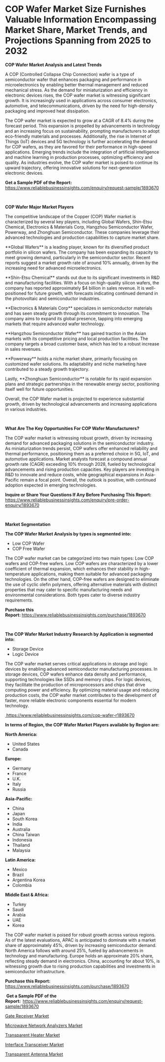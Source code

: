 <p><h1>COP Wafer Market Size Furnishes Valuable Information Encompassing Market Share, Market Trends, and Projections Spanning from 2025 to 2032</h1></p><p><strong>COP Wafer Market Analysis and Latest Trends</strong></p>
<p><p>A COP (Controlled Collapse Chip Connection) wafer is a type of semiconductor wafer that enhances packaging and performance in microelectronics by enabling better thermal management and reduced mechanical stress. As the demand for miniaturization and efficiency in electronic devices rises, the COP wafer market is witnessing significant growth. It is increasingly used in applications across consumer electronics, automotive, and telecommunications, driven by the need for high-density packaging and improved heat dissipation.</p><p>The COP wafer market is expected to grow at a CAGR of 8.4% during the forecast period. This expansion is propelled by advancements in technology and an increasing focus on sustainability, prompting manufacturers to adopt eco-friendly materials and processes. Additionally, the rise in Internet of Things (IoT) devices and 5G technology is further accelerating the demand for COP wafers, as they are favored for their performance in high-speed applications. Emerging trends include the integration of artificial intelligence and machine learning in production processes, optimizing efficiency and quality. As industries evolve, the COP wafer market is poised to continue its upward trajectory, offering innovative solutions for next-generation electronic devices.</p></p>
<p><strong>Get a Sample PDF of the Report:&nbsp;</strong> <a href="https://www.reliablebusinessinsights.com/enquiry/request-sample/1893670?utm_campaign=96&utm_medium=2&utm_source=Github&utm_content=ia&utm_term=11022025&utm_id=cop-wafer">https://www.reliablebusinessinsights.com/enquiry/request-sample/1893670</a></p>
<p>&nbsp;</p>
<p><strong>COP Wafer Major Market Players</strong></p>
<p><p>The competitive landscape of the Copper (COP) Wafer market is characterized by several key players, including Global Wafers, Shin-Etsu Chemical, Electronics & Materials Corp, Hangzhou Semiconductor Wafer, Powerway, and Zhonghuan Semiconductor. These companies leverage their advanced technologies and production capabilities to capture market share.</p><p>**Global Wafers** is a leading player, known for its diversified product portfolio in silicon wafers. The company has been expanding its capacity to meet growing demand, particularly in the semiconductor sector. Recent reports suggest a market growth rate of around 10% annually, driven by the increasing need for advanced microelectronics.</p><p>**Shin-Etsu Chemical** stands out due to its significant investments in R&D and manufacturing facilities. With a focus on high-quality silicon wafers, the company has reported approximately $4 billion in sales revenue. It is well-positioned for future growth, with forecasts indicating continued demand in the photovoltaic and semiconductor industries.</p><p>**Electronics & Materials Corp** specializes in semiconductor materials and has seen steady growth through its commitment to innovation. The company aims to expand its global presence, tapping into emerging markets that require advanced wafer technology.</p><p>**Hangzhou Semiconductor Wafer** has gained traction in the Asian markets with its competitive pricing and local production facilities. The company targets a broad customer base, which has led to a robust increase in sales revenues.</p><p>**Powerway** holds a niche market share, primarily focusing on customized wafer solutions. Its adaptability and niche marketing have contributed to a steady growth trajectory.</p><p>Lastly, **Zhonghuan Semiconductor** is notable for its rapid expansion plans and strategic partnerships in the renewable energy sector, positioning itself well for future opportunities.</p><p>Overall, the COP Wafer market is projected to experience substantial growth, driven by technological advancements and increasing applications in various industries.</p></p>
<p>&nbsp;</p>
<p><strong>What Are The Key Opportunities For COP Wafer Manufacturers?</strong></p>
<p><p>The COP wafer market is witnessing robust growth, driven by increasing demand for advanced packaging solutions in the semiconductor industry. As miniaturization trends persist, COP wafers offer enhanced reliability and thermal performance, positioning them as a preferred choice in 5G, IoT, and automotive applications. Market analysts forecast a compound annual growth rate (CAGR) exceeding 10% through 2028, fueled by technological advancements and rising production capacities. Key players are investing in R&D to innovate and reduce costs, while geographical expansions in Asia-Pacific remain a focal point. Overall, the outlook is positive, with continued adoption expected in emerging technologies.</p></p>
<p><strong>Inquire or Share Your Questions If Any Before Purchasing This Report:</strong> <a href="https://www.reliablebusinessinsights.com/enquiry/pre-order-enquiry/1893670?utm_campaign=96&utm_medium=2&utm_source=Github&utm_content=ia&utm_term=11022025&utm_id=cop-wafer">https://www.reliablebusinessinsights.com/enquiry/pre-order-enquiry/1893670</a></p>
<p>&nbsp;</p>
<p><strong>Market Segmentation</strong></p>
<p><strong>The COP Wafer Market Analysis by types is segmented into:</strong></p>
<p><ul><li>Low COP Wafer</li><li>COP Free Wafer</li></ul></p>
<p><p>The COP wafer market can be categorized into two main types: Low COP wafers and COP-free wafers. Low COP wafers are characterized by a lower coefficient of thermal expansion, which enhances their stability in high-temperature applications, making them suitable for advanced packaging technologies. On the other hand, COP-free wafers are designed to eliminate the use of cyclic olefin polymers, offering alternative materials with distinct properties that may cater to specific manufacturing needs and environmental considerations. Both types cater to diverse industry requirements.</p></p>
<p><strong>Purchase this Report:&nbsp;</strong><a href="https://www.reliablebusinessinsights.com/purchase/1893670?utm_campaign=96&utm_medium=2&utm_source=Github&utm_content=ia&utm_term=11022025&utm_id=cop-wafer">https://www.reliablebusinessinsights.com/purchase/1893670</a></p>
<p>&nbsp;</p>
<p><strong>The COP Wafer Market Industry Research by Application is segmented into:</strong></p>
<p><ul><li>Storage Device</li><li>Logic Device</li></ul></p>
<p><p>The COP wafer market serves critical applications in storage and logic devices by enabling advanced semiconductor manufacturing processes. In storage devices, COP wafers enhance data density and performance, supporting technologies like SSDs and memory chips. For logic devices, they facilitate the production of microprocessors and chips that drive computing power and efficiency. By optimizing material usage and reducing production costs, the COP wafer market contributes to the development of faster, more reliable electronic components essential for modern technology.</p></p>
<p><a href="https://www.reliablebusinessinsights.com/cop-wafer-r1893670?utm_campaign=96&utm_medium=2&utm_source=Github&utm_content=ia&utm_term=11022025&utm_id=cop-wafer">&nbsp;https://www.reliablebusinessinsights.com/cop-wafer-r1893670</a></p>
<p><strong>In terms of Region, the COP Wafer Market Players available by Region are:</strong></p>
<p>
    <p> <strong> North America: </strong>
        <ul>
            <li>United States</li>
            <li>Canada</li>
        </ul>
        </p> 
    <p> <strong> Europe: </strong>
        <ul>
            <li>Germany</li>
            <li>France</li>
            <li>U.K.</li>
            <li>Italy</li>
            <li>Russia</li>
        </ul>
        </p> 
    <p> <strong> Asia-Pacific: </strong>
        <ul>
            <li>China</li>
            <li>Japan</li>
            <li>South Korea</li>
            <li>India</li>
            <li>Australia</li>
            <li>China Taiwan</li>
            <li>Indonesia</li>
            <li>Thailand</li>
            <li>Malaysia</li>
        </ul>
        </p> 
    <p> <strong> Latin America: </strong>
        <ul>
            <li>Mexico</li>
            <li>Brazil</li>
            <li>Argentina Korea</li>
            <li>Colombia</li>
        </ul>
        </p> 
    <p> <strong> Middle East & Africa: </strong>
        <ul>
            <li>Turkey</li>
            <li>Saudi</li>
            <li>Arabia</li>
            <li>UAE</li>
            <li>Korea</li>
        </ul>
    </p>
    </p>
<p><p>The COP wafer market is poised for robust growth across various regions. As of the latest evaluations, APAC is anticipated to dominate with a market share of approximately 45%, driven by increasing semiconductor demand. North America follows with around 25%, fueled by advancements in technology and manufacturing. Europe holds an approximate 20% share, reflecting steady demand in electronics. China, accounting for about 10%, is witnessing growth due to rising production capabilities and investments in semiconductor infrastructure.</p></p>
<p><strong>Purchase this Report: </strong><a href="https://www.reliablebusinessinsights.com/purchase/1893670?utm_campaign=96&utm_medium=2&utm_source=Github&utm_content=ia&utm_term=11022025&utm_id=cop-wafer">https://www.reliablebusinessinsights.com/purchase/1893670</a></p>
<p>&nbsp;<strong>Get a Sample PDF of the Report:&nbsp;&nbsp;</strong><a href="https://www.reliablebusinessinsights.com/enquiry/request-sample/1893670?utm_campaign=96&utm_medium=2&utm_source=Github&utm_content=ia&utm_term=11022025&utm_id=cop-wafer">https://www.reliablebusinessinsights.com/enquiry/request-sample/1893670</a></p>
<p><strong></strong></p>
<p><p><a href="https://github.com/samesdufloiw/Market-Research-Report-List-1/blob/main/gate-receiver-market.md?utm_campaign=96&utm_medium=2&utm_source=Github&utm_content=ia&utm_term=11022025&utm_id=cop-wafer">Gate Receiver Market</a></p><p><a href="https://github.com/wwwkeltoum/Market-Research-Report-List-5/blob/main/microwave-network-analyzers-market.md?utm_campaign=96&utm_medium=2&utm_source=Github&utm_content=ia&utm_term=11022025&utm_id=cop-wafer">Microwave Network Analyzers Market</a></p><p><a href="https://github.com/balerjossi24/Market-Research-Report-List-1/blob/main/transparent-heater-market.md?utm_campaign=96&utm_medium=2&utm_source=Github&utm_content=ia&utm_term=11022025&utm_id=cop-wafer">Transparent Heater Market</a></p><p><a href="https://github.com/porstheftyux/Market-Research-Report-List-1/blob/main/interface-transceiver-market.md?utm_campaign=96&utm_medium=2&utm_source=Github&utm_content=ia&utm_term=11022025&utm_id=cop-wafer">Interface Transceiver Market</a></p><p><a href="https://github.com/jamesgomez337/Market-Research-Report-List-1/blob/main/transparent-antenna-market.md?utm_campaign=96&utm_medium=2&utm_source=Github&utm_content=ia&utm_term=11022025&utm_id=cop-wafer">Transparent Antenna Market</a></p></p>